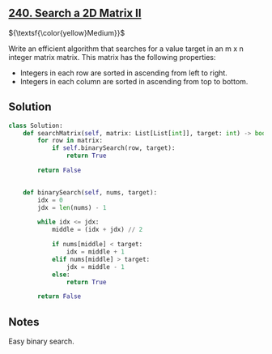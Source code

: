 ## [240. Search a 2D Matrix II](https://leetcode.com/problems/search-a-2d-matrix-ii/)

${\textsf{\color{yellow}Medium}}$

Write an efficient algorithm that searches for a value target in an m x n integer matrix matrix. This matrix has the following properties:

- Integers in each row are sorted in ascending from left to right.
- Integers in each column are sorted in ascending from top to bottom.

## Solution
```python
class Solution:
    def searchMatrix(self, matrix: List[List[int]], target: int) -> bool:
        for row in matrix:
            if self.binarySearch(row, target):
                return True

        return False

    
    def binarySearch(self, nums, target):
        idx = 0
        jdx = len(nums) - 1

        while idx <= jdx:
            middle = (idx + jdx) // 2

            if nums[middle] < target:
                idx = middle + 1
            elif nums[middle] > target:
                jdx = middle - 1
            else:
                return True

        return False
```

## Notes
Easy binary search.
